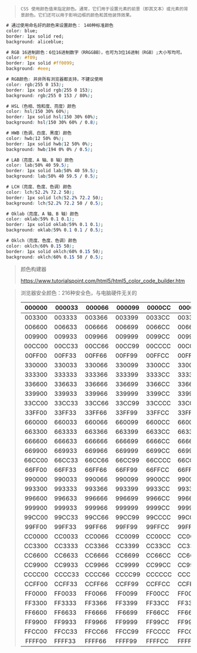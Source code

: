 > ```
> CSS 使用颜色值来指定颜色。通常，它们用于设置元素的前景（即其文本）或元素的背景颜色。它们还可以用于影响边框的颜色和其他装饰效果。
> ```

```css
# 通过使用命名好的颜色来设置颜色： 140种标准颜色
color: blue; 
border: 1px solid red;
background: aliceblue;

# RGB 16进制颜色：6位16进制数字（RRGGBB），也可为3位16进制（RGB）;大小写均可。
color: #f09;
border: 1px solid #ff0099;
background: #eee;

# RGB颜色: 并非所有浏览器都支持，不建议使用
color: rgb(255 0 153);
border: 1px solid rgb(255 0 153);
background: rgb(255 0 153 / 80%);

# HSL（色相、饱和度、亮度）颜色
color: hsl(150 30% 60%);
border: 1px solid hsl(150 30% 60%);
background: hsl(150 30% 60% / 0.8);

# HWB（色调、白度、黑度）颜色
color: hwb(12 50% 0%); 
border: 1px solid hwb(12 50% 0%); 
background: hwb(194 0% 0% / 0.5);

# LAB（亮度、A 轴、B 轴）颜色
color: lab(50% 40 59.5);
border: 1px solid lab(50% 40 59.5);
background: lab(50% 40 59.5 / 0.5);

# LCH（亮度、色度、色调）颜色
color: lch(52.2% 72.2 50);
border: 1px solid lch(52.2% 72.2 50);
background: lch(52.2% 72.2 50 / 0.5);

# Oklab（亮度、A 轴、B 轴）颜色
color: oklab(59% 0.1 0.1);
border: 1px solid oklab(59% 0.1 0.1);
background: oklab(59% 0.1 0.1 / 0.5);

# Oklch（亮度、色度、色调）颜色
color: oklch(60% 0.15 50);
border: 1px solid oklch(60% 0.15 50);
background: oklch(60% 0.15 50 / 0.5);
```

> 颜色构建器
>
> https://www.tutorialspoint.com/html5/html5_color_code_builder.htm

> 浏览器安全颜色：216种安全色，与电脑硬件无关的
>
> | 000000 | 000033 | 000066 | 000099 | 0000CC | 0000FF |
> | :----: | ------ | ------ | ------ | ------ | ------ |
> | 003300 | 003333 | 003366 | 003399 | 0033CC | 0033FF |
> | 006600 | 006633 | 006666 | 006699 | 0066CC | 0066FF |
> | 009900 | 009933 | 009966 | 009999 | 0099CC | 0099FF |
> | 00CC00 | 00CC33 | 00CC66 | 00CC99 | 00CCCC | 00CCFF |
> | 00FF00 | 00FF33 | 00FF66 | 00FF99 | 00FFCC | 00FFFF |
> | 330000 | 330033 | 330066 | 330099 | 3300CC | 3300FF |
> | 333300 | 333333 | 333366 | 333399 | 3333CC | 3333FF |
> | 336600 | 336633 | 336666 | 336699 | 3366CC | 3366FF |
> | 339900 | 339933 | 339966 | 339999 | 3399CC | 3399FF |
> | 33CC00 | 33CC33 | 33CC66 | 33CC99 | 33CCCC | 33CCFF |
> | 33FF00 | 33FF33 | 33FF66 | 33FF99 | 33FFCC | 33FFFF |
> | 660000 | 660033 | 660066 | 660099 | 6600CC | 6600FF |
> | 663300 | 663333 | 663366 | 663399 | 6633CC | 6633FF |
> | 666600 | 666633 | 666666 | 666699 | 6666CC | 6666FF |
> | 669900 | 669933 | 669966 | 669999 | 6699CC | 6699FF |
> | 66CC00 | 66CC33 | 66CC66 | 66CC99 | 66CCCC | 66CCFF |
> | 66FF00 | 66FF33 | 66FF66 | 66FF99 | 66FFCC | 66FFFF |
> | 990000 | 990033 | 990066 | 990099 | 9900CC | 9900FF |
> | 993300 | 993333 | 993366 | 993399 | 9933CC | 9933FF |
> | 996600 | 996633 | 996666 | 996699 | 9966CC | 9966FF |
> | 999900 | 999933 | 999966 | 999999 | 9999CC | 9999FF |
> | 99CC00 | 99CC33 | 99CC66 | 99CC99 | 99CCCC | 99CCFF |
> | 99FF00 | 99FF33 | 99FF66 | 99FF99 | 99FFCC | 99FFFF |
> | CC0000 | CC0033 | CC0066 | CC0099 | CC00CC | CC00FF |
> | CC3300 | CC3333 | CC3366 | CC3399 | CC33CC | CC33FF |
> | CC6600 | CC6633 | CC6666 | CC6699 | CC66CC | CC66FF |
> | CC9900 | CC9933 | CC9966 | CC9999 | CC99CC | CC99FF |
> | CCCC00 | CCCC33 | CCCC66 | CCCC99 | CCCCCC | CCCCFF |
> | CCFF00 | CCFF33 | CCFF66 | CCFF99 | CCFFCC | CCFFFF |
> | FF0000 | FF0033 | FF0066 | FF0099 | FF00CC | FF00FF |
> | FF3300 | FF3333 | FF3366 | FF3399 | FF33CC | FF33FF |
> | FF6600 | FF6633 | FF6666 | FF6699 | FF66CC | FF66FF |
> | FF9900 | FF9933 | FF9966 | FF9999 | FF99CC | FF99FF |
> | FFCC00 | FFCC33 | FFCC66 | FFCC99 | FFCCCC | FFCCFF |
> | FFFF00 | FFFF33 | FFFF66 | FFFF99 | FFFFCC | FFFFFF |